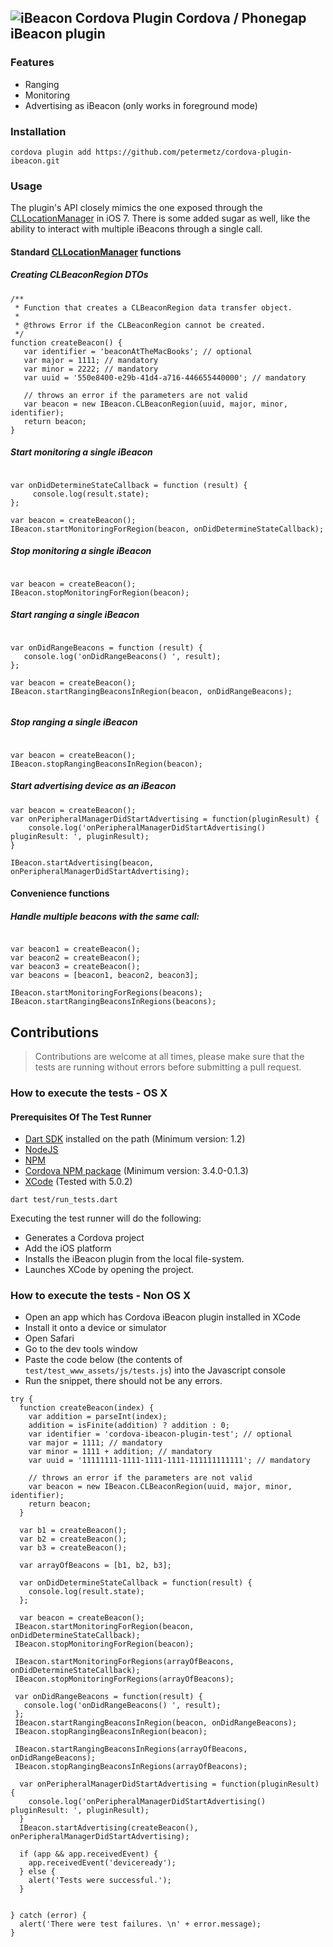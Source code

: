 <!---
 license: Licensed to the Apache Software Foundation (ASF) under one
         or more contributor license agreements.  See the NOTICE file
         distributed with this work for additional information
         regarding copyright ownership.  The ASF licenses this file
         to you under the Apache License, Version 2.0 (the
         "License"); you may not use this file except in compliance
         with the License.  You may obtain a copy of the License at

           http://www.apache.org/licenses/LICENSE-2.0

         Unless required by applicable law or agreed to in writing,
         software distributed under the License is distributed on an
         "AS IS" BASIS, WITHOUT WARRANTIES OR CONDITIONS OF ANY
         KIND, either express or implied.  See the License for the
         specific language governing permissions and limitations
         under the License.
-->


## ![iBeacon Cordova Plugin](http://icons.iconarchive.com/icons/artua/mac/128/Bluetooth-icon.png) Cordova / Phonegap iBeacon plugin

### Features

 * Ranging
 * Monitoring
 * Advertising as iBeacon (only works in foreground mode)

### Installation

```
cordova plugin add https://github.com/petermetz/cordova-plugin-ibeacon.git
```

### Usage

The plugin's API closely mimics the one exposed through the [CLLocationManager](https://developer.apple.com/library/ios/documentation/CoreLocation/Reference/CLLocationManager_Class/CLLocationManager/CLLocationManager.html) in iOS 7. There is some added sugar as well, like the ability to interact with multiple iBeacons through a single call.

#### Standard [CLLocationManager](https://developer.apple.com/library/ios/documentation/CoreLocation/Reference/CLLocationManager_Class/CLLocationManager/CLLocationManager.html) functions

##### Creating CLBeaconRegion DTOs
```
/**
 * Function that creates a CLBeaconRegion data transfer object.
 * 
 * @throws Error if the CLBeaconRegion cannot be created.
 */
function createBeacon() {
   var identifier = 'beaconAtTheMacBooks'; // optional
   var major = 1111; // mandatory
   var minor = 2222; // mandatory
   var uuid = '550e8400-e29b-41d4-a716-446655440000'; // mandatory

   // throws an error if the parameters are not valid
   var beacon = new IBeacon.CLBeaconRegion(uuid, major, minor, identifier);
   return beacon;   
} 
```
 
##### Start monitoring a single iBeacon
```

var onDidDetermineStateCallback = function (result) {
     console.log(result.state);
};

var beacon = createBeacon();
IBeacon.startMonitoringForRegion(beacon, onDidDetermineStateCallback);

```
 

##### Stop monitoring a single iBeacon
```

var beacon = createBeacon();
IBeacon.stopMonitoringForRegion(beacon);

```
 
 
##### Start ranging a single iBeacon
```

var onDidRangeBeacons = function (result) {
   console.log('onDidRangeBeacons() ', result);
};

var beacon = createBeacon();
IBeacon.startRangingBeaconsInRegion(beacon, onDidRangeBeacons);


```
 
##### Stop ranging a single iBeacon
```

var beacon = createBeacon();
IBeacon.stopRangingBeaconsInRegion(beacon);

```

##### Start advertising device as an iBeacon
```
var beacon = createBeacon();
var onPeripheralManagerDidStartAdvertising = function(pluginResult) {
    console.log('onPeripheralManagerDidStartAdvertising() pluginResult: ', pluginResult);
}

IBeacon.startAdvertising(beacon, onPeripheralManagerDidStartAdvertising);

```

#### Convenience functions

##### Handle multiple beacons with the same call:
```

var beacon1 = createBeacon(); 
var beacon2 = createBeacon(); 
var beacon3 = createBeacon(); 
var beacons = [beacon1, beacon2, beacon3]; 

IBeacon.startMonitoringForRegions(beacons); 
IBeacon.startRangingBeaconsInRegions(beacons);
```


## Contributions

> Contributions are welcome at all times, please make sure that the tests are running without errors
> before submitting a pull request.

### How to execute the tests - OS X

#### Prerequisites Of The Test Runner
* [Dart SDK](http://dartlang.org) installed on the path (Minimum version: 1.2)
* [NodeJS](http://nodejs.org/)
* [NPM](https://www.npmjs.org/)
* [Cordova NPM package](https://www.npmjs.org/package/cordova) (Minimum version: 3.4.0-0.1.3)
* [XCode](https://developer.apple.com/xcode/) (Tested with 5.0.2)


```
dart test/run_tests.dart
```

Executing the test runner will do the following:
* Generates a Cordova project
* Add the iOS platform
* Installs the iBeacon plugin from the local file-system.
* Launches XCode by opening the project.

### How to execute the tests - Non OS X

* Open an app which has Cordova iBeacon plugin installed in XCode
* Install it onto a device or simulator
* Open Safari
* Go to the dev tools window
* Paste the code below (the contents of ```test/test_www_assets/js/tests.js```) into the Javascript console
* Run the snippet, there should not be any errors.

```
try {
  function createBeacon(index) {
    var addition = parseInt(index);
    addition = isFinite(addition) ? addition : 0;
    var identifier = 'cordova-ibeacon-plugin-test'; // optional
    var major = 1111; // mandatory
    var minor = 1111 + addition; // mandatory
    var uuid = '11111111-1111-1111-1111-111111111111'; // mandatory

    // throws an error if the parameters are not valid
    var beacon = new IBeacon.CLBeaconRegion(uuid, major, minor, identifier);
    return beacon;
  }

  var b1 = createBeacon();
  var b2 = createBeacon();
  var b3 = createBeacon();

  var arrayOfBeacons = [b1, b2, b3];

  var onDidDetermineStateCallback = function(result) {
    console.log(result.state);
  };

  var beacon = createBeacon();
 IBeacon.startMonitoringForRegion(beacon, onDidDetermineStateCallback);
 IBeacon.stopMonitoringForRegion(beacon);

 IBeacon.startMonitoringForRegions(arrayOfBeacons, onDidDetermineStateCallback);
 IBeacon.stopMonitoringForRegions(arrayOfBeacons);

 var onDidRangeBeacons = function(result) {
   console.log('onDidRangeBeacons() ', result);
 };
 IBeacon.startRangingBeaconsInRegion(beacon, onDidRangeBeacons);
 IBeacon.stopRangingBeaconsInRegion(beacon);

 IBeacon.startRangingBeaconsInRegions(arrayOfBeacons, onDidRangeBeacons);
 IBeacon.stopRangingBeaconsInRegions(arrayOfBeacons);

  var onPeripheralManagerDidStartAdvertising = function(pluginResult) {
    console.log('onPeripheralManagerDidStartAdvertising() pluginResult: ', pluginResult);
  }
  IBeacon.startAdvertising(createBeacon(), onPeripheralManagerDidStartAdvertising);

  if (app && app.receivedEvent) {
    app.receivedEvent('deviceready');  
  } else {
    alert('Tests were successful.');
  }
  

} catch (error) {
  alert('There were test failures. \n' + error.message);
}

```